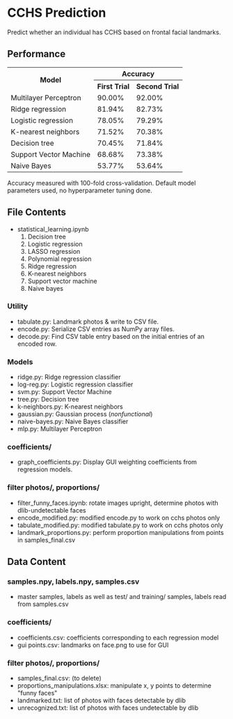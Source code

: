 # CCHS Prediction
Predict whether an individual has CCHS based on frontal facial landmarks.

## Performance
<table>
    <tr>
        <th rowspan = 2>Model</th>
        <th colspan=2>Accuracy</th>
    </tr>
    <tr>
        <th>First Trial</th>
        <th>Second Trial</th>
    </tr>
    <tr>
        <td>Multilayer Perceptron</td>
        <td>90.00%</td>
        <td>92.00%</td>
    </tr>
    <tr>
        <td>Ridge regression</td>
        <td>81.94%</td>
        <td>82.73%</td>
    </tr>
    <tr>
        <td>Logistic regression</td>
        <td>78.05%</td>
        <td>79.29%</td>
    </tr>
    <tr>
        <td>K-nearest neighbors</td>
        <td>71.52%</td>
        <td>70.38%</td>
    </tr>
    <tr>
        <td>Decision tree</td>
        <td>70.45%</td>
        <td>71.84%</td>
    </tr>
    <tr>
        <td>Support Vector Machine</td>
        <td>68.68%</td>
        <td>73.38%</td>
    </tr>
    <tr>
        <td>Naive Bayes</td>
        <td>53.77%</td>
        <td>53.64%</td>
    </tr>
</table>
Accuracy measured with 100-fold cross-validation.
Default model parameters used, no hyperparameter tuning done.

## File Contents
* statistical\_learning.ipynb
	1. Decision tree
	2. Logistic regression
	3. LASSO regression
	4. Polynomial regression
    5. Ridge regression
    6. K-nearest neighbors
    7. Support vector machine
    8. Naive bayes
### Utility
* tabulate.py: Landmark photos & write to CSV file.
* encode.py: Serialize CSV entries as NumPy array files.
* decode.py: Find CSV table entry based on the initial entries of an encoded row.
### Models
* ridge.py: Ridge regression classifier
* log-reg.py: Logistic regression classifier
* svm.py: Support Vector Machine
* tree.py: Decision tree
* k-neighbors.py: K-nearest neighbors
* gaussian.py: Gaussian process (_nonfunctional_)
* naive-bayes.py: Naive Bayes classifier
* mlp.py: Multilayer Perceptron
### coefficients/
* graph_coefficients.py: Display GUI weighting coefficients from regression models.
### filter photos/, proportions/
* filter_funny_faces.ipynb: rotate images upright, determine photos with dlib-undetectable faces
* encode_modified.py: modified encode.py to work on cchs photos only
* tabulate_modified.py: modified tabulate.py to work on cchs photos only
* landmark_proportions.py: perform proportion manipulations from points in samples_final.csv

## Data Content
### samples.npy, labels.npy, samples.csv
* master samples, labels as well as test/ and training/ samples, labels read from samples.csv
### coefficients/
* coefficients.csv: coefficients corresponding to each regression model
* gui points.csv: landmarks on face.png to use for GUI
### filter photos/, proportions/
* samples_final.csv: (to delete)
* proportions_manipulations.xlsx: manipulate x, y points to determine "funny faces"
* landmarked.txt: list of photos with faces detectable by dlib
* unrecognized.txt: list of photos with faces undetectable by dlib
